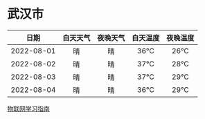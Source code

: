 # 武汉市
|日期|白天天气|夜晚天气|白天温度|夜晚温度|
|:--:|:--:|:--:|:--:|:--:|
|2022-08-01|晴|晴|36℃|26℃|
|2022-08-02|晴|晴|37℃|28℃|
|2022-08-03|晴|晴|37℃|29℃|
|2022-08-04|晴|晴|36℃|29℃|
 
[物联网学习指南](http://doc.lziqi.top/IoT)
